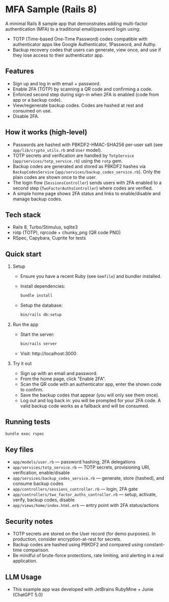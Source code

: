 # MFA Sample (Rails 8)

A minimal Rails 8 sample app that demonstrates adding multi-factor authentication (MFA) to a traditional email/password login using:

- TOTP (Time-based One-Time Password) codes compatible with authenticator apps like Google Authenticator, 1Password, and Authy.
- Backup recovery codes that users can generate, view once, and use if they lose access to their authenticator app.

## Features

- Sign up and log in with email + password.
- Enable 2FA (TOTP) by scanning a QR code and confirming a code.
- Enforced second step during sign-in when 2FA is enabled (code from app or a backup code).
- View/regenerate backup codes. Codes are hashed at rest and consumed on use.
- Disable 2FA.

## How it works (high‑level)

- Passwords are hashed with PBKDF2-HMAC-SHA256 per-user salt (see `app/lib/crypto_utils.rb` and `User` model).
- TOTP secrets and verification are handled by `TotpService` (`app/services/totp_service.rb`) using the `rotp` gem.
- Backup codes are generated and stored as PBKDF2 hashes via `BackupCodesService` (`app/services/backup_codes_service.rb`). Only the plain codes are shown once to the user.
- The login flow (`SessionsController`) sends users with 2FA enabled to a second step (`TwoFactorAuthsController`) where codes are verified.
- A simple home page shows 2FA status and links to enable/disable and manage backup codes.

## Tech stack

- Rails 8, Turbo/Stimulus, sqlite3
- rotp (TOTP), rqrcode + chunky_png (QR code PNG)
- RSpec, Capybara, Cuprite for tests

## Quick start

1. Setup
   - Ensure you have a recent Ruby (see `Gemfile`) and bundler installed.
   - Install dependencies:

     ```bash
     bundle install
     ```

   - Setup the database:

     ```bash
     bin/rails db:setup
     ```

2. Run the app
   - Start the server:

     ```bash
     bin/rails server
     ```

   - Visit: http://localhost:3000

3. Try it out
   - Sign up with an email and password.
   - From the home page, click "Enable 2FA".
   - Scan the QR code with an authenticator app, enter the shown code to confirm.
   - Save the backup codes that appear (you will only see them once).
   - Log out and log back in: you will be prompted for your 2FA code. A valid backup code works as a fallback and will be consumed.

## Running tests

```bash
bundle exec rspec
```

## Key files

- `app/models/user.rb` — password hashing, 2FA delegations
- `app/services/totp_service.rb` — TOTP secrets, provisioning URI, verification, enable/disable
- `app/services/backup_codes_service.rb` — generate, store (hashed), and consume backup codes
- `app/controllers/sessions_controller.rb` — login, 2FA gate
- `app/controllers/two_factor_auths_controller.rb` — setup, activate, verify, backup codes, disable
- `app/views/home/index.html.erb` — entry point with 2FA status/actions

## Security notes

- TOTP secrets are stored on the User record (for demo purposes). In production, consider encryption-at-rest for secrets.
- Backup codes are hashed using PBKDF2 and compared using constant-time comparison.
- Be mindful of brute-force protections, rate limiting, and alerting in a real application.

## LLM Usage

- This example app was developed with JetBrains RubyMine + Junie (ChatGPT 5.0)